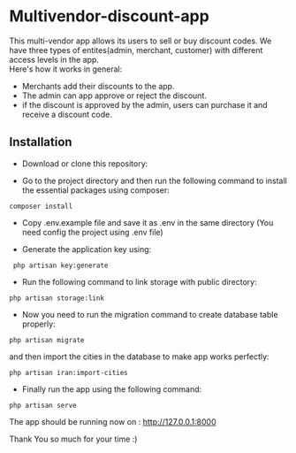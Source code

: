 # Multivendor-discount-app

This multi-vendor app allows its users to sell or buy discount codes.
We have three types of entites(admin, merchant, customer) with different access levels in the app.<br />
Here's how it works in general:
- Merchants add their discounts to the app.<br />
- The admin can app approve or reject the discount.<br />
- if the discount is approved by the admin, users can purchase it and receive a discount code.



## Installation

* Download or clone this repository:

* Go to the project directory and then run the following command to install the essential packages using composer:
```
composer install
```

* Copy .env.example file and save it as .env in the same directory (You need config the project using .env file)

* Generate the application key using:
```
 php artisan key:generate
```

* Run the following command to link storage with public directory:
```
php artisan storage:link
```

* Now you need to run the migration command to create database table properly:
```
php artisan migrate
```

and then import the cities in the database to make app works perfectly:
```
php artisan iran:import-cities
```
* Finally run the app using the following command:
```
php artisan serve
```
The app should be running now on : http://127.0.0.1:8000

Thank You so much for your time :)

